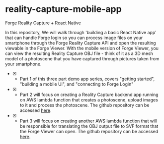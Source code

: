 # reality-capture-mobile-app
Forge Reality Capture + React Native

In this repository, We will walk through 'building a basic React Native app' that can handle Forge login so you can process image files on your smartphone through the Forge Reality Capture API and open the resulting viewable in the Forge Viewer.  With the mobile version of Forge Viewer, you can view the resulting Reality Capture OBJ file - think of it as a 3D mesh model of a photoscene that you have captured through pictures taken from your smartphone.

- [x] - Part 1 of this three part demo app series, covers "getting started", "building a mobile UI", and "connecting to Forge Login"

- [x] - Part 2 will focus on creating a Reality Capture backend app running on AWS lambda function that creates a photoscene, upload images to it and process the photoscene. The github repository can be accessed [here](https://github.com/mazerab/reality-capture-backend-app).

- [x] - Part 3 will focus on creating another AWS lambda function that will be responsible for translating the OBJ output file to SVF format that the Forge Viewer can open. The github repository can be accessed [here](https://github.com/mazerab/obj-upload-translate-app).

